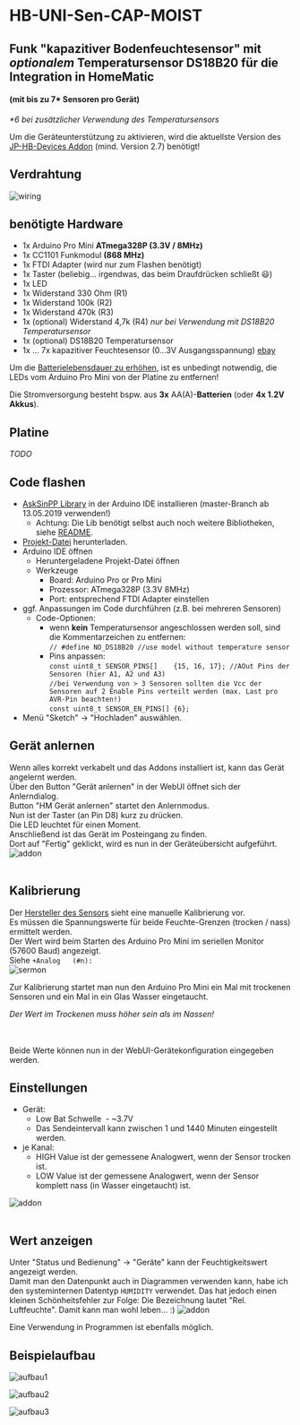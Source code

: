 # HB-UNI-Sen-CAP-MOIST
## Funk "kapazitiver Bodenfeuchtesensor" mit _optionalem_ Temperatursensor DS18B20 für die Integration in HomeMatic
#### (mit bis zu 7* Sensoren pro Gerät)
_*6 bei zusätzlicher Verwendung des Temperatursensors_

Um die Geräteunterstützung zu aktivieren, wird die aktuellste Version des [JP-HB-Devices Addon](https://github.com/jp112sdl/JP-HB-Devices-addon/releases/latest) (mind. Version 2.7) benötigt! 

## Verdrahtung
![wiring](Images/wiring2.png)

## benötigte Hardware
* 1x Arduino Pro Mini **ATmega328P (3.3V / 8MHz)**
* 1x CC1101 Funkmodul **(868 MHz)**
* 1x FTDI Adapter (wird nur zum Flashen benötigt)
* 1x Taster (beliebig... irgendwas, das beim Draufdrücken schließt :smiley:)
* 1x LED 
* 1x Widerstand 330 Ohm (R1)
* 1x Widerstand 100k (R2)
* 1x Widerstand 470k (R3)
* 1x (optional) Widerstand 4,7k (R4) _nur bei Verwendung mit DS18B20 Temperatursensor_
* 1x (optional) DS18B20 Temperatursensor
* 1x ... 7x kapazitiver Feuchtesensor (0...3V Ausgangsspannung) [ebay](https://www.ebay.de/itm/152873639264)

Um die [Batterielebensdauer zu erhöhen](https://asksinpp.de/Grundlagen/01_hardware.html#stromversorgung), ist es unbedingt notwendig, die LEDs vom Arduino Pro Mini von der Platine zu entfernen!


Die Stromversorgung besteht bspw. aus **3x** AA(A)-**Batterien** (oder **4x 1.2V Akkus**).<br>

## Platine
*TODO*

## Code flashen
- [AskSinPP Library](https://github.com/pa-pa/AskSinPP) in der Arduino IDE installieren (master-Branch ab 13.05.2019 verwenden!)
  - Achtung: Die Lib benötigt selbst auch noch weitere Bibliotheken, siehe [README](https://github.com/pa-pa/AskSinPP#required-additional-arduino-libraries).
- [Projekt-Datei](https://raw.githubusercontent.com/jp112sdl/HB-UNI-Sen-CAP-MOIST/master/HB-UNI-Sen-CAP-MOIST/HB-UNI-Sen-CAP-MOIST.ino) herunterladen.
- Arduino IDE öffnen
  - Heruntergeladene Projekt-Datei öffnen
  - Werkzeuge
    - Board: Arduino Pro or Pro Mini
    - Prozessor: ATmega328P (3.3V 8MHz) 
    - Port: entsprechend FTDI Adapter
einstellen
- ggf. Anpassungen im Code durchführen (z.B. bei mehreren Sensoren)
  - Code-Optionen:
    - wenn **kein** Temperatursensor angeschlossen werden soll, sind die Kommentarzeichen zu entfernen:<br/>`// #define NO_DS18B20 //use model without temperature sensor`
    - Pins anpassen:<br/>`const uint8_t SENSOR_PINS[]    {15, 16, 17}; //AOut Pins der Sensoren (hier A1, A2 und A3)`<br/>
`//bei Verwendung von > 3 Sensoren sollten die Vcc der Sensoren auf 2 Enable Pins verteilt werden (max. Last pro AVR-Pin beachten!)`<br/>`const uint8_t SENSOR_EN_PINS[] {6};`
- Menü "Sketch" -> "Hochladen" auswählen.


## Gerät anlernen
Wenn alles korrekt verkabelt und das Addons installiert ist, kann das Gerät angelernt werden.<br>
Über den Button "Gerät anlernen" in der WebUI öffnet sich der Anlerndialog.<br>
Button "HM Gerät anlernen" startet den Anlernmodus.<br>
Nun ist der Taster (an Pin D8) kurz zu drücken.<br>
Die LED leuchtet für einen Moment.<br>
Anschließend ist das Gerät im Posteingang zu finden.<br>
Dort auf "Fertig" geklickt, wird es nun in der Geräteübersicht aufgeführt.<br>
![addon](Images/ccu_geraete.png)
<br><br>
## Kalibrierung
Der [Hersteller des Sensors](https://www.dfrobot.com/wiki/index.php/Capacitive_Soil_Moisture_Sensor_SKU:SEN0193) sieht eine manuelle Kalibrierung vor.<br>
Es müssen die Spannungswerte für beide Feuchte-Grenzen (trocken / nass) ermittelt werden.<br>
Der Wert wird beim Starten des Arduino Pro Mini im seriellen Monitor (57600 Baud) angezeigt.<br>
Siehe `+Analog   (#n):` <br>
![sermon](Images/arduino_ide_serialmonitor.png)

Zur Kalibrierung startet man nun den Arduino Pro Mini ein Mal mit trockenen Sensoren und ein Mal in ein Glas Wasser eingetaucht.

_Der Wert im Trockenen muss höher sein als im Nassen!_

<br><br>
Beide Werte können nun in der WebUI-Gerätekonfiguration eingegeben werden.

## Einstellungen
- Gerät:
  - Low Bat Schwelle
    - ~3.7V
  - Das Sendeintervall kann zwischen 1 und 1440 Minuten eingestellt werden.<br>
- je Kanal:
  - HIGH Value ist der gemessene Analogwert, wenn der Sensor trocken ist.<br>
  - LOW Value ist der gemessene Analogwert, wenn der Sensor komplett nass (in Wasser eingetaucht) ist.<br>

![addon](Images/ccu_einstellungen.png)
<br><br>
## Wert anzeigen
Unter "Status und Bedienung" -> "Geräte" kann der Feuchtigkeitswert angezeigt werden.<br>
Damit man den Datenpunkt auch in Diagrammen verwenden kann, habe ich den systeminternen Datentyp `HUMIDITY` verwendet.
Das hat jedoch einen kleinen Schönheitsfehler zur Folge: Die Bezeichnung lautet "Rel. Luftfeuchte".
Damit kann man wohl leben... :) 
![addon](Images/ccu_status.png)



Eine Verwendung in Programmen ist ebenfalls möglich.


## Beispielaufbau

![aufbau1](Images/aufbau1.jpg)

![aufbau2](Images/aufbau2.jpg)

![aufbau3](Images/aufbau3.jpg)
